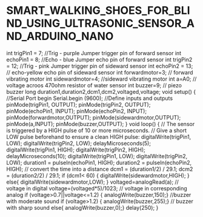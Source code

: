 # SMART_WALKING_SHOES_FOR_BLIND_USING_ULTRASONIC_SENSOR_AND_ARDUINO_NANO
int trigPin1 = 7; //Trig - purple Jumper trigger pin of forward sensor
 int echoPin1 = 8; //Echo - blue Jumper echo pin of forward sensor
 int trigPin2 = 12; //Trig - pink Jumper trigger pin of sideward sensor
 int echoPin2 = 13; // echo-yellow echo pin of sideward sensor
 int forwardmotor=3; // forward vibrating motor
 int sidewardmotor=4; //sideward vibrating motor
 int a=A0; // voltage acroos 470ohm resistor of water sensor
int buzzer=9; // piezo buzzer 
long 
duration1,duration2,dcm1,dcm2,voltaged,voltage; 
void setup() { 
//Serial Port begin 
Serial.begin (9600);
 //Define inputs and outputs
 pinMode(trigPin1, OUTPUT); 
pinMode(trigPin2, OUTPUT);
 pinMode(echoPin1, INPUT);
 pinMode(echoPin2, INPUT);
 pinMode(forwardmotor,OUTPUT);
 pinMode(sidewardmotor,OUTPUT);
 pinMode(a,INPUT);
 pinMode(buzzer,OUTPUT); }
 void loop() {
 // The sensor is triggered by a HIGH pulse of 10 or more microseconds.
 // Give a short LOW pulse beforehand to ensure a clean HIGH pulse:
 digitalWrite(trigPin1, LOW);
 digitalWrite(trigPin2, LOW); 
delayMicroseconds(5);
 digitalWrite(trigPin1, HIGH); 
digitalWrite(trigPin2, HIGH); 
delayMicroseconds(10); 
digitalWrite(trigPin1, LOW);
 digitalWrite(trigPin2, LOW);
 duration1 = pulseIn(echoPin1, HIGH);
 duration2 = pulseIn(echoPin2, HIGH);
 // convert the time into a distance dcm1 = (duration1/2) / 29.1;
 dcm2 = (duration2/2) / 29.1;
 if (dcm1< 60) { digitalWrite(sidewardmotor,HIGH); }
 else{ digitalWrite(sidewardmotor,LOW); }
 voltaged=analogRead(a);
 // voltage in digital voltage=(voltaged*5)/1023;
 // voltage in corresponding analog
if (voltage>0.7||voltage<=1.2)
{ analogWrite(buzzer,150);}
 //buzzer with moderate sound if (voltage>1.2)
{ analogWrite(buzzer,255);}
 // buzzer with sharp sound else{ analogWrite(buzzer,0);}
 delay(250); }
